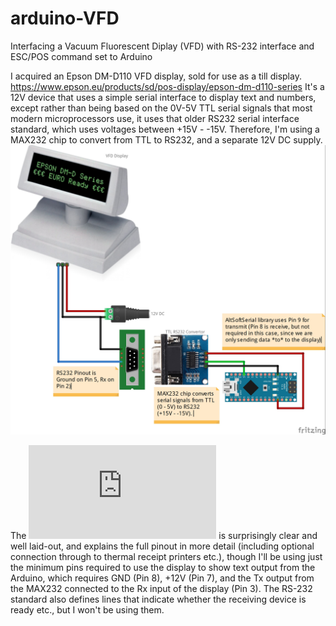 # arduino-VFD
Interfacing a Vacuum Fluorescent Diplay (VFD) with RS-232 interface and ESC/POS command set to Arduino

I acquired an Epson DM-D110 VFD display, sold for use as a till display. https://www.epson.eu/products/sd/pos-display/epson-dm-d110-series
It's a 12V device that uses a simple serial interface to display text and numbers, except rather than being based on the 0V-5V TTL serial signals that most modern microprocessors use, it uses that older RS232 serial interface standard, which uses voltages between +15V - -15V. 
Therefore, I'm using a MAX232 chip to convert from TTL to RS232, and a separate 12V DC supply. 
![](https://raw.githubusercontent.com/playfultechnology/arduino-VFD/main/Arduino%20VFD_bb.jpg)

The ![Technical Reference Document](https://github.com/playfultechnology/arduino-VFD-RS232/blob/main/UA0-DM-D110_TechRef.pdf) is surprisingly clear and well laid-out, and explains the full pinout in more detail (including optional connection through to thermal receipt printers etc.), though I'll be using just the minimum pins required to use the display to show text output from the Arduino, which requires GND (Pin 8), +12V (Pin 7), and the Tx output from the MAX232 connected to the Rx input of the display (Pin 3). The RS-232 standard also defines lines that indicate whether the receiving device is ready etc., but I won't be using them.
